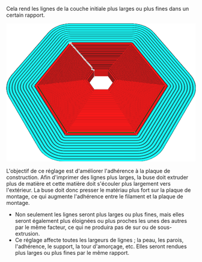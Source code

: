 Cela rend les lignes de la couche initiale plus larges ou plus fines dans un certain rapport.

![Les lignes de la couche initiale sont deux fois plus larges que le reste](../../../articles/images/initial_layer_line_width_factor.png)

L'objectif de ce réglage est d'améliorer l'adhérence à la plaque de construction. Afin d'imprimer des lignes plus larges, la buse doit extruder plus de matière et cette matière doit s'écouler plus largement vers l'extérieur. La buse doit donc presser le matériau plus fort sur la plaque de montage, ce qui augmente l'adhérence entre le filament et la plaque de montage.
* Non seulement les lignes seront plus larges ou plus fines, mais elles seront également plus éloignées ou plus proches les unes des autres par le même facteur, ce qui ne produira pas de sur ou de sous-extrusion.
* Ce réglage affecte toutes les largeurs de lignes ; la peau, les parois, l'adhérence, le support, la tour d'amorçage, etc. Elles seront rendues plus larges ou plus fines par le même rapport.
